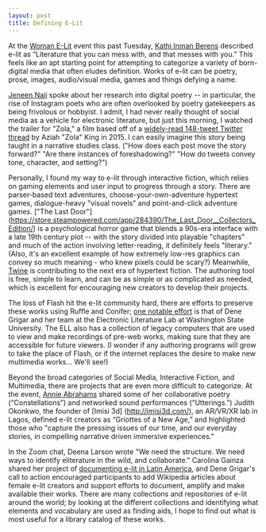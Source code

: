 ```yaml
---
layout: post
title: Defining E-Lit
---
```

At the [Woman E-Lit](https://dtc-wsuv.org/wp/ell/2021/03/30/woman-e-lit-event-initiatives) event this past Tuesday, [Kathi Inman Berens](https://works.bepress.com/kathi-berens/) described e-lit as “Literature that you can mess with, and that messes with you.” This feels like an apt starting point for attempting to categorize a variety of born-digital media that often eludes definition. Works of e-lit can be poetry, prose, images, audio/visual media, games and things defying a name. 

[Jeneen Naji](http://jeneeninteractive.com/) spoke about her research into digital poetry -- in particular, the rise of Instagram poets who are often overlooked by poetry gatekeepers as being frivolous or hobbyist. I admit, I had never really thought of social media as a vehicle for electronic literature, but just this morning, I watched the trailer for "Zola," a film based off of a [widely-read 148-tweet Twitter thread](https://imgur.com/gallery/WDwyW) by Aziah "Zola" King in 2015. I can easily imagine this story being taught in a narrative studies class. ("How does each post move the story forward?" "Are there instances of foreshadowing?" "How do tweets convey tone, character, and setting?") 

Personally, I found my way to e-lit through interactive fiction, which relies on gaming elements and user input to progress through a story. There are parser-based text adventures, choose-your-own-adventure hypertext games, dialogue-heavy "visual novels" and point-and-click adventure games. ["The Last Door"] (https://store.steampowered.com/app/284390/The_Last_Door__Collectors_Edition/) is a psychological horror game that blends a 90s-era interface with a late 19th century plot -- with the story divided into playable "chapters" and much of the action involving letter-reading, it definitely feels "literary." (Also, it's an excellent example of how extremely low-res graphics can convey so much meaning - who knew pixels could be scary?) Meanwhile, [Twine](https://twinery.org/) is contributing to the next era of hypertext fiction. The authoring tool is free, simple to learn, and can be as simple or as complicated as needed, which is excellent for encouraging new creators to develop their projects. 

The loss of Flash hit the e-lit community hard, there are efforts to preserve these works using Ruffle and Conifer; [one notable effort](https://dtc-wsuv.org/wp/ell/afterflash/) is that of Dene Grigar and her team at the Electronic Literature Lab at Washington State University. The ELL also has a collection of legacy computers that are used to view and make recordings of pre-web works, making sure that they are accessible for future viewers. (I wonder if any authoring programs will grow to take the place of Flash, or if the internet replaces the desire to make new multimedia works... We'll see!) 

Beyond the broad categories of Social Media, Interactive Fiction, and Multimedia, there are projects that are even more difficult to categorize. At the event, [Annie Abrahams](https://aabrahams.wordpress.com/) shared some of her collaborative poetry (“Constellations”) and networked sound performances (“Utterings.”) Judith Okonkwo, the founder of [Imisi 3d] (http://imisi3d.com/), an AR/VR/XR lab in Lagos, defined e-lit creators as “Griottes of a New Age,” and highlighted those who "capture the pressing issues of our time, and our everyday stories, in compelling narrative driven immersive experiences."

In the Zoom chat, Deena Larson wrote "We need the structure. We need ways to identify eliterature in the wild, and collaborate." Carolina Gainza shared her project of [documenting e-lit in Latin America](https://laboratoriodigital.udp.cl/?proyectos=cartografia-de-la-literatura-digital-latinoamericana), and Dene Grigar's call to action encouraged participants to add Wikipedia articles about female e-lit creators and support efforts to document, amplify and make available their works. There are many collections and repositories of e-lit around the world; by looking at the different collections and identifying what elements and vocabulary are used as finding aids, I hope to find out what is most useful for a library catalog of these works.
